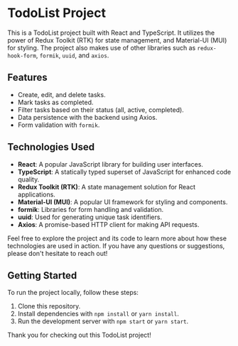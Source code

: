 # TodoList Project

This is a TodoList project built with React and TypeScript. It utilizes the power of Redux Toolkit (RTK) for state management, and Material-UI (MUI) for styling. The project also makes use of other libraries such as `redux-hook-form`, `formik`, `uuid`, and `axios`.

## Features

- Create, edit, and delete tasks.
- Mark tasks as completed.
- Filter tasks based on their status (all, active, completed).
- Data persistence with the backend using Axios.
- Form validation with `formik`.

## Technologies Used

- **React**: A popular JavaScript library for building user interfaces.
- **TypeScript**: A statically typed superset of JavaScript for enhanced code quality.
- **Redux Toolkit (RTK)**: A state management solution for React applications.
- **Material-UI (MUI)**: A popular UI framework for styling and components.
- **formik**: Libraries for form handling and validation.
- **uuid**: Used for generating unique task identifiers.
- **Axios**: A promise-based HTTP client for making API requests.

Feel free to explore the project and its code to learn more about how these technologies are used in action. If you have any questions or suggestions, please don't hesitate to reach out!

## Getting Started

To run the project locally, follow these steps:

1. Clone this repository.
2. Install dependencies with `npm install` or `yarn install`.
3. Run the development server with `npm start` or `yarn start`.

Thank you for checking out this TodoList project!
